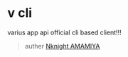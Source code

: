 # v cli 

varius app api official cli based client!!!

> auther [Nknight AMAMIYA](https://github.com/NknightA)
